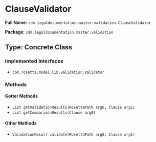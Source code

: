 # ClauseValidator

**Full Name:** `cdm.legaldocumentation.master.validation.ClauseValidator`

**Package:** `cdm.legaldocumentation.master.validation`

## Type: Concrete Class

### Implemented Interfaces

- `com.rosetta.model.lib.validation.Validator`

### Methods

#### Getter Methods

- `List getValidationResults(RosettaPath arg0, Clause arg1)`
- `List getComparisonResults(Clause arg0)`

#### Other Methods

- `ValidationResult validate(RosettaPath arg0, Clause arg1)`

